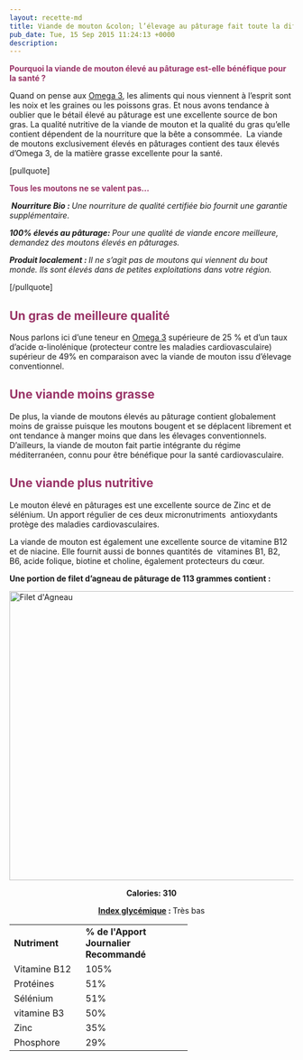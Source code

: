 ```yaml
---
layout: recette-md
title: Viande de mouton &colon; l’élevage au pâturage fait toute la différence !  
pub_date: Tue, 15 Sep 2015 11:24:13 +0000
description: 
---
```

<span style="color: #993366;"><strong>Pourquoi la viande de mouton élevé au pâturage est-elle bénéfique pour la santé ?</strong></span>

Quand on pense aux <a href="http://regimeketo.com/le-gras-mauvais-pour-la-sante-la-fin-dun-mythe/">Omega 3</a>, les aliments qui nous viennent à l’esprit sont les noix et les graines ou les poissons gras. Et nous avons tendance à oublier que le bétail élevé au pâturage est une excellente source de bon gras. La qualité nutritive de la viande de mouton et la qualité du gras qu’elle contient dépendent de la nourriture que la bête a consommée.  La viande de moutons exclusivement élevés en pâturages contient des taux élevés d’Omega 3, de la matière grasse excellente pour la santé.

[pullquote]

<span style="color: #993366;"><strong>Tous les moutons ne se valent pas…    </strong></span>

<strong> </strong><strong><em>Nourriture Bio : </em></strong><em>Une nourriture de qualité certifiée bio fournit une garantie supplémentaire. </em>

<strong><em>100% élevés au pâturage: </em></strong><em>Pour une qualité de viande encore meilleure, demandez des moutons élevés en pâturages.</em>

<strong><em>Produit localement : </em></strong><em>Il ne s’agit pas de moutons qui viennent du bout monde. Ils sont élevés dans de petites exploitations dans votre région.</em>

[/pullquote]
<h2><span style="color: #993366;">Un gras de meilleure qualité </span></h2>
Nous parlons ici d’une teneur en <a href="http://regimeketo.com/le-gras-mauvais-pour-la-sante-la-fin-dun-mythe/">Omega 3</a> supérieure de 25 % et d’un taux d’acide α-linolénique (protecteur contre les maladies cardiovasculaire) supérieur de 49% en comparaison avec la viande de mouton issu d’élevage conventionnel.
<h2><span style="color: #993366;">Une viande moins grasse</span></h2>
De plus, la viande de moutons élevés au pâturage contient globalement moins de graisse puisque les moutons bougent et se déplacent librement et ont tendance à manger moins que dans les élevages conventionnels. D’ailleurs, la viande de mouton fait partie intégrante du régime méditerranéen, connu pour être bénéfique pour la santé cardiovasculaire.
<h2><span style="color: #993366;">Une viande plus nutritive </span></h2>
Le mouton élevé en pâturages est une excellente source de Zinc et de sélénium. Un apport régulier de ces deux micronutriments  antioxydants protège des maladies cardiovasculaires.

La viande de mouton est également une excellente source de vitamine B12 et de niacine. Elle fournit aussi de bonnes quantités de  vitamines B1, B2, B6, acide folique, biotine et choline, également protecteurs du cœur.

<strong>Une portion de filet d’agneau de pâturage de 113 grammes contient : </strong>

<a href="http://regimeketo.com/regime/wp-content/uploads/2015/09/filet-agneau-la-viande.jpg"><img class="alignnone size-full wp-image-1145" src="http://regimeketo.com/regime/wp-content/uploads/2015/09/filet-agneau-la-viande.jpg" alt="Filet d'Agneau " width="640" height="512" /></a>
<p style="text-align: center;"><strong>Calories: 310</strong></p>
<p style="text-align: center;"><strong><a href="http://www.passeportsante.net/fr/Nutrition/Regimes/Fiche.aspx?doc=index_charge_glycemiques_nu">Index glycémique</a> : </strong>Très bas</p>

<table class=" aligncenter" style="height: 289px;" width="306">
<tbody>
<tr>
<td width="111"><strong>Nutriment</strong></td>
<td width="173"><strong>% de l'Apport Journalier Recommandé</strong></td>
</tr>
<tr>
<td width="111">Vitamine B12</td>
<td width="173">105%</td>
</tr>
<tr>
<td width="111">Protéines</td>
<td width="173">51%</td>
</tr>
<tr>
<td width="111">Sélénium</td>
<td width="173">51%</td>
</tr>
<tr>
<td width="111">vitamine B3</td>
<td width="173">50%</td>
</tr>
<tr>
<td width="111">Zinc</td>
<td width="173">35%</td>
</tr>
<tr>
<td width="111">Phosphore</td>
<td width="173">29%</td>
</tr>
</tbody>
</table>
<p style="text-align: center;"></p>
